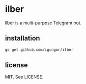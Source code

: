 # ilber

ilber is a multi-purpose Telegram bot.

## installation

```sh
go get github.com/igungor/ilber
```

## license

MIT. See LICENSE.
